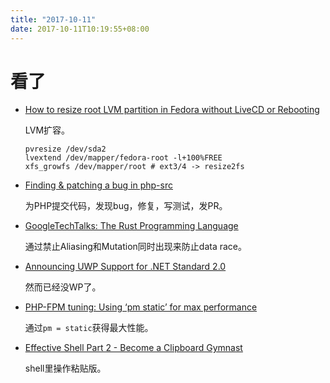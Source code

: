 ```yaml
---
title: "2017-10-11"
date: 2017-10-11T10:19:55+08:00
---
```


# 看了

+ [How to resize root LVM partition in Fedora without LiveCD or Rebooting](https://serverfault.com/questions/424678/how-to-resize-root-lvm-partition-in-fedora-without-livecd-or-rebooting)

    LVM扩容。

    ~~~
    pvresize /dev/sda2
    lvextend /dev/mapper/fedora-root -l+100%FREE
    xfs_growfs /dev/mapper/root # ext3/4 -> resize2fs
    ~~~

+ [Finding & patching a bug in php-src](https://www.sammyk.me/how-to-find-and-patch-a-bug-in-php-source-php-internals)

    为PHP提交代码，发现bug，修复，写测试，发PR。

+ [GoogleTechTalks: The Rust Programming Language](https://www.youtube.com/watch?v=d1uraoHM8Gg)

    通过禁止Aliasing和Mutation同时出现来防止data race。

+ [Announcing UWP Support for .NET Standard 2.0](https://blogs.msdn.microsoft.com/dotnet/2017/10/10/announcing-uwp-support-for-net-standard-2-0/)

    然而已经没WP了。

+ [PHP-FPM tuning: Using ‘pm static’ for max performance](https://haydenjames.io/php-fpm-tuning-using-pm-static-max-performance/)

    通过`pm = static`获得最大性能。

+ [Effective Shell Part 2 - Become a Clipboard Gymnast](http://www.dwmkerr.com/effective-shell-part-2-become-a-clipboard-gymnast/)

    shell里操作粘贴版。
